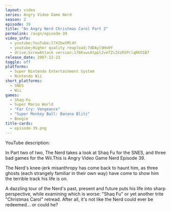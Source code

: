 ```yaml
---
layout: video
series: Angry Video Game Nerd
season: 2
episode: 39
title: "An Angry Nerd Christmas Carol Part 2"
permalink: /avgn/episode-39
video_info:
  - youtube;YouTube;l7XIbwtMl4Y
  - youtube;Higher quality reupload;7dDAyl9Hx0Y
  - drive;ScrewAttack version;176KswsAtppl2veTZiIXzRSPclqRKO1B7
release_date: 2007-12-23
toggle: off
platforms:
  - Super Nintendo Entertainment System
  - Nintendo Wii
short_platforms:
  - SNES
  - Wii
games:
  - Shaq-Fu
  - Super Mario World
  - "Far Cry: Vengeance"
  - "Super Monkey Ball: Banana Blitz"
  - Boogie
title-cards:
  - episode-39.png
---
```


<p class="yt-description">YouTube description:</p>

In Part two of two, The Nerd takes a look at Shaq Fu for the SNES, and three bad games for the Wii.This is Angry Video Game Nerd Episode 39.

The Nerd's knee-jerk misanthropy has come back to haunt him, as three ghosts (each strangely familiar in their own way) have come to show him the terrible track his life is on.
 
A dazzling tour of the Nerd's past, present and future puts his life into sharp perspective, while examining which is worse: "Shaq Fu" or yet another trite "Christmas Carol" retread. After all, it's not like the Nerd could ever be redeemed... or could he?